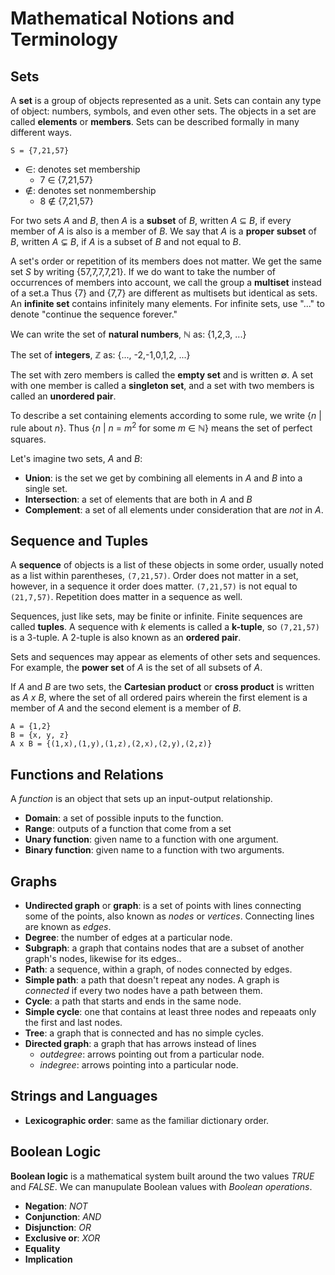 # Mathematical Notions and Terminology

## Sets

A **set** is a group of objects represented as a unit. Sets can contain any type
of object: numbers, symbols, and even other sets. The objects in a set are called
**elements** or **members**. Sets can be described formally in many different ways.

```
S = {7,21,57}
```

* &isin;: denotes set membership
  * 7 &isin; {7,21,57}
* &notin;: denotes set nonmembership
  * 8 &notin; {7,21,57}

For two sets *A* and *B*, then *A* is a **subset** of *B*, written *A* &sube; *B*,
if every member of *A* is also is a member of *B*. We say that *A* is a **proper
subset** of *B*, written *A* &#8842; *B*, if *A* is a subset of *B* and not equal
to *B*.

A set's order or repetition of its members does not matter. We get the same set *S*
by writing {57,7,7,7,21}. If we do want to take the number of occurrences of members
into account, we call the group a **multiset** instead of a set.a Thus {7} and {7,7}
are different as multisets but identical as sets. An **infinite set** contains infinitely
many elements. For infinite sets, use "..." to denote "continue the sequence forever."

We can write the set of **natural numbers**, &#8469; as: {1,2,3, ...}

The set of **integers**, &#8484; as: {..., -2,-1,0,1,2, ...}

The set with zero members is called the **empty set** and is written &empty;. A set
with one member is called a **singleton set**, and a set with two members is called
an **unordered pair**.

To describe a set containing elements according to some rule, we write
{*n* | rule about *n*}. Thus {*n* | *n* = *m*<sup>2</sup> for some *m* &isin; &#8469;}
means the set of perfect squares.

Let's imagine two sets, *A* and *B*:

* **Union**: is the set we get by combining all elements in *A* and *B* into a single set.
* **Intersection**: a set of elements that are both in *A* and *B*
* **Complement**: a set of all elements under consideration that are *not* in *A*.

## Sequence and Tuples

A **sequence** of objects is a list of these objects in some order, usually noted as
a list within parentheses, `(7,21,57)`. Order does not matter in a set, however, in a
sequence it order does matter. `(7,21,57)` is not equal to `(21,7,57)`. Repetition
does matter in a sequence as well.

Sequences, just like sets, may be finite or infinite. Finite sequences are called
**tuples**. A sequence with *k* elements is called a **k-tuple**, so `(7,21,57)` is
a 3-tuple. A 2-tuple is also known as an **ordered pair**.

Sets and sequences may appear as elements of other sets and sequences. For example,
the **power set** of *A* is the set of all subsets of *A*.

If *A* and *B* are two sets, the **Cartesian product** or **cross product** is written
as *A x B*, where the set of all ordered pairs wherein the first element is a member of
*A* and the second element is a member of *B*.

```
A = {1,2}
B = {x, y, z}
A x B = {(1,x),(1,y),(1,z),(2,x),(2,y),(2,z)}
```

## Functions and Relations

A *function* is an object that sets up an input-output relationship.

* **Domain**: a set of possible inputs to the function.
* **Range**: outputs of a function that come from a set
* **Unary function**: given name to a function with one argument.
* **Binary function**: given name to a function with two arguments.

## Graphs

* **Undirected graph** or **graph**: is a set of points with lines connecting some
of the points, also known as *nodes* or *vertices*. Connecting lines are known as
*edges*.
* **Degree**: the number of edges at a particular node.
* **Subgraph**: a graph that contains nodes that are a subset of another graph's nodes,
likewise for its edges..
* **Path**: a sequence, within a graph, of nodes connected by edges.
* **Simple path**: a path that doesn't repeat any nodes. A graph is *connected* if every
two nodes have a path between them.
* **Cycle**: a path that starts and ends in the same node.
* **Simple cycle**: one that contains at least three nodes and repeaats only the first
and last nodes.
* **Tree**: a graph that is connected and has no simple cycles.
* **Directed graph**: a graph that has arrows instead of lines
  * *outdegree*: arrows pointing out from a particular node.
  * *indegree*: arrows pointing into a particular node.

## Strings and Languages

* **Lexicographic order**: same as the familiar dictionary order.

## Boolean Logic

**Boolean logic** is a mathematical system built around the two values *TRUE* and
*FALSE*. We can manupulate Boolean values with *Boolean operations*.

* **Negation**: *NOT*
* **Conjunction**: *AND*
* **Disjunction**: *OR*
* **Exclusive or**: *XOR*
* **Equality**
* **Implication**
